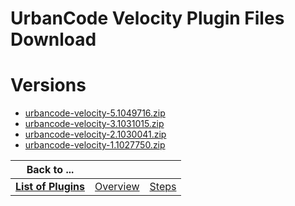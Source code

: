 
UrbanCode Velocity Plugin Files Download
========================================

# Versions

- [urbancode-velocity-5.1049716.zip](https://raw.githubusercontent.com/UrbanCode/IBM-UCB-PLUGINS/main/files/UCB-Velocity/urbancode-velocity-5.1049716.zip)
- [urbancode-velocity-3.1031015.zip](https://raw.githubusercontent.com/UrbanCode/IBM-UCB-PLUGINS/main/files/UCB-Velocity/urbancode-velocity-3.1031015.zip)
- [urbancode-velocity-2.1030041.zip](https://raw.githubusercontent.com/UrbanCode/IBM-UCB-PLUGINS/main/files/UCB-Velocity/urbancode-velocity-2.1030041.zip)
- [urbancode-velocity-1.1027750.zip](https://raw.githubusercontent.com/UrbanCode/IBM-UCB-PLUGINS/main/files/UCB-Velocity/urbancode-velocity-1.1027750.zip)

|Back to ...|||
| :---: | :---: | :---: |
|[**List of Plugins**](../../index.md)|[Overview](./overview.md)|[Steps](./steps.md)|
